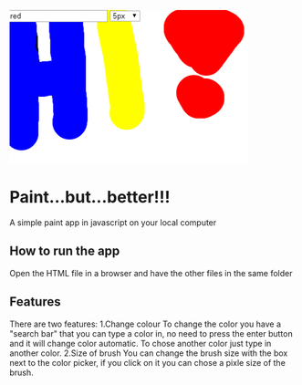 ![HI](https://github.com/ellegamee/Paint...but...better/raw/master/featureimage.png)

# Paint...but...better!!!
A simple paint app in javascript on your local computer

## How to run the app
Open the HTML file in a browser and have the other files in the same folder

## Features
There are two features:
1.Change colour
To change the color you have a "search bar" that you can type a color in, no need
to press the enter button and it will change color automatic. To chose another
color just type in another color.
2.Size of brush
You can change the brush size with the box next to the color picker, if you click
on it you can chose a pixle size of the brush.